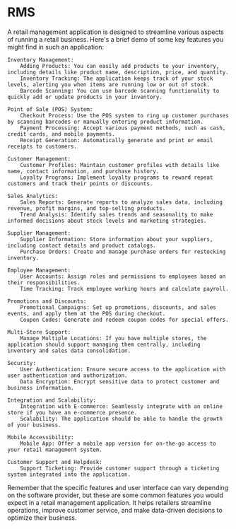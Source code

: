 # RMS
A retail management application is designed to streamline various aspects of running a retail business. Here's a brief demo of some key features you might find in such an application:

    Inventory Management:
        Adding Products: You can easily add products to your inventory, including details like product name, description, price, and quantity.
        Inventory Tracking: The application keeps track of your stock levels, alerting you when items are running low or out of stock.
        Barcode Scanning: You can use barcode scanning functionality to quickly add or update products in your inventory.

    Point of Sale (POS) System:
        Checkout Process: Use the POS system to ring up customer purchases by scanning barcodes or manually entering product information.
        Payment Processing: Accept various payment methods, such as cash, credit cards, and mobile payments.
        Receipt Generation: Automatically generate and print or email receipts to customers.

    Customer Management:
        Customer Profiles: Maintain customer profiles with details like name, contact information, and purchase history.
        Loyalty Programs: Implement loyalty programs to reward repeat customers and track their points or discounts.

    Sales Analytics:
        Sales Reports: Generate reports to analyze sales data, including revenue, profit margins, and top-selling products.
        Trend Analysis: Identify sales trends and seasonality to make informed decisions about stock levels and marketing strategies.

    Supplier Management:
        Supplier Information: Store information about your suppliers, including contact details and product catalogs.
        Purchase Orders: Create and manage purchase orders for restocking inventory.

    Employee Management:
        User Accounts: Assign roles and permissions to employees based on their responsibilities.
        Time Tracking: Track employee working hours and calculate payroll.

    Promotions and Discounts:
        Promotional Campaigns: Set up promotions, discounts, and sales events, and apply them at the POS during checkout.
        Coupon Codes: Generate and redeem coupon codes for special offers.

    Multi-Store Support:
        Manage Multiple Locations: If you have multiple stores, the application should support managing them centrally, including inventory and sales data consolidation.

    Security:
        User Authentication: Ensure secure access to the application with user authentication and authorization.
        Data Encryption: Encrypt sensitive data to protect customer and business information.

    Integration and Scalability:
        Integration with E-commerce: Seamlessly integrate with an online store if you have an e-commerce presence.
        Scalability: The application should be able to handle the growth of your business.

    Mobile Accessibility:
        Mobile App: Offer a mobile app version for on-the-go access to your retail management system.

    Customer Support and Helpdesk:
        Support Ticketing: Provide customer support through a ticketing system integrated into the application.

Remember that the specific features and user interface can vary depending on the software provider, but these are some common features you would expect in a retail management application. It helps retailers streamline operations, improve customer service, and make data-driven decisions to optimize their business.
